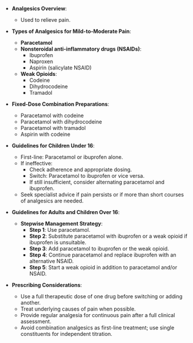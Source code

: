 - **Analgesics Overview**: 
  - Used to relieve pain.
  
- **Types of Analgesics for Mild-to-Moderate Pain**:
  - **Paracetamol**
  - **Nonsteroidal anti-inflammatory drugs (NSAIDs)**: 
    - Ibuprofen
    - Naproxen
    - Aspirin (salicylate NSAID)
  - **Weak Opioids**: 
    - Codeine
    - Dihydrocodeine
    - Tramadol
  
- **Fixed-Dose Combination Preparations**:
  - Paracetamol with codeine
  - Paracetamol with dihydrocodeine
  - Paracetamol with tramadol
  - Aspirin with codeine

- **Guidelines for Children Under 16**:
  - First-line: Paracetamol or ibuprofen alone.
  - If ineffective:
    - Check adherence and appropriate dosing.
    - Switch: Paracetamol to ibuprofen or vice versa.
    - If still insufficient, consider alternating paracetamol and ibuprofen.
  - Seek specialist advice if pain persists or if more than short courses of analgesics are needed.

- **Guidelines for Adults and Children Over 16**:
  - **Stepwise Management Strategy**:
    - **Step 1**: Use paracetamol.
    - **Step 2**: Substitute paracetamol with ibuprofen or a weak opioid if ibuprofen is unsuitable.
    - **Step 3**: Add paracetamol to ibuprofen or the weak opioid.
    - **Step 4**: Continue paracetamol and replace ibuprofen with an alternative NSAID.
    - **Step 5**: Start a weak opioid in addition to paracetamol and/or NSAID.

- **Prescribing Considerations**:
  - Use a full therapeutic dose of one drug before switching or adding another.
  - Treat underlying causes of pain when possible.
  - Provide regular analgesia for continuous pain after a full clinical assessment.
  - Avoid combination analgesics as first-line treatment; use single constituents for independent titration.